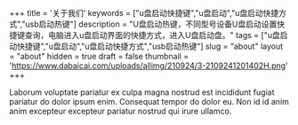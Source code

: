 +++
title = '关于我们'
keywords = ["u盘启动快捷键","u盘启动","u盘启动快捷方式","usb启动热键"]
description = "U盘启动热键，不同型号设备U盘启动设置快捷键查询，电脑进入u盘启动界面的快捷方式，进入U盘启动盘。"
tags = ["u盘启动快捷键","u盘启动","u盘启动快捷方式","usb启动热键"]
slug = "about"
layout = "about"
hidden = true
draft = false
thumbnail = 'https://www.dabaicai.com/uploads/allimg/210924/3-2109241201402H.png'
+++

Laborum voluptate pariatur ex culpa magna nostrud est incididunt fugiat
pariatur do dolor ipsum enim. Consequat tempor do dolor eu. Non id id anim anim
excepteur excepteur pariatur nostrud qui irure ullamco.